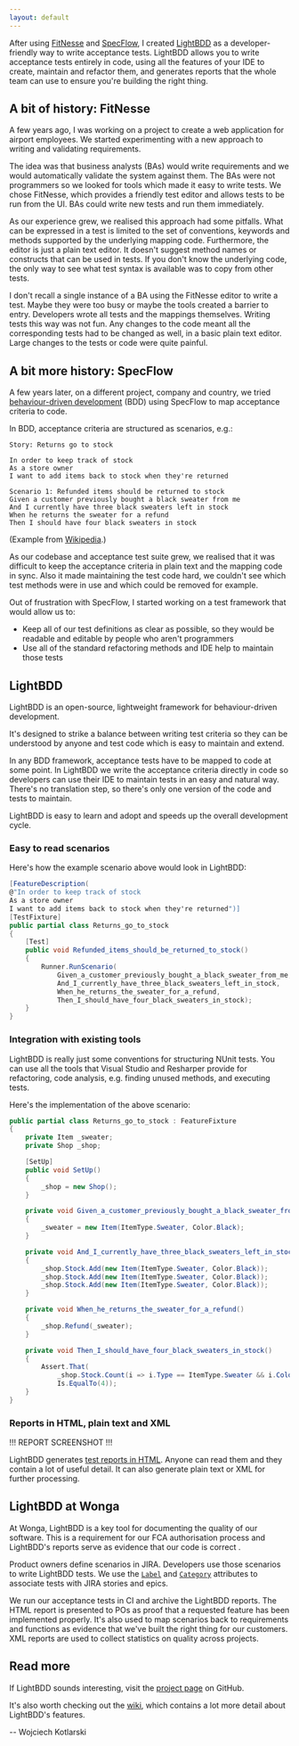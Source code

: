 ```yaml
---
layout: default
---
```


After using [FitNesse](http://fitnesse.org/) and [SpecFlow](http://www.specflow.org), I created [LightBDD](https://github.com/Suremaker/LightBDD) as a developer-friendly way to write acceptance tests. LightBDD allows you to write acceptance tests entirely in code, using all the features of your IDE to create, maintain and refactor them, and generates reports that the whole team can use to ensure you're building the right thing.

## A bit of history: FitNesse

A few years ago, I was working on a project to create a web application for airport employees. We started experimenting with a new approach to writing and validating requirements.

The idea was that business analysts (BAs) would write requirements and we would automatically validate the system against them. The BAs were not programmers so we looked for tools which made it easy to write tests. We chose FitNesse, which provides a friendly test editor and  allows tests to be run from the UI. BAs could write new tests and run them immediately.

As our experience grew, we realised this approach had some pitfalls. What can be expressed in a test is limited to the set of conventions, keywords and methods supported by the underlying mapping code. Furthermore, the editor is just a plain text editor. It doesn't suggest method names or constructs that can be used in tests. If you don't know the underlying code, the only way to see what test syntax is available was to copy from other tests.

I don't recall a single instance of a BA using the FitNesse editor to write a test. Maybe they were too busy or maybe the tools created a barrier to entry. Developers wrote all tests and the mappings themselves. Writing tests this way was not fun. Any changes to the code meant all the corresponding tests had to be changed as well, in a basic plain text editor. Large changes to the tests or code were quite painful.

## A bit more history: SpecFlow

A few years later, on a different project, company and country, we tried [behaviour-driven development](http://dannorth.net/introducing-bdd/) (BDD) using SpecFlow to map acceptance criteria to code.

In BDD, acceptance criteria are structured as scenarios, e.g.:

```gherkin
Story: Returns go to stock

In order to keep track of stock
As a store owner
I want to add items back to stock when they're returned

Scenario 1: Refunded items should be returned to stock
Given a customer previously bought a black sweater from me
And I currently have three black sweaters left in stock
When he returns the sweater for a refund
Then I should have four black sweaters in stock
```

(Example from [Wikipedia](http://en.wikipedia.org/wiki/Behavior-driven_development).)

As our codebase and acceptance test suite grew, we realised that it was difficult to keep the acceptance criteria in plain text and the mapping code in sync. Also it made maintaining the test code hard, we couldn't see which test methods were in use and which could be removed for example.

Out of frustration with SpecFlow, I started working on a test framework that would allow us to:

- Keep all of our test definitions as clear as possible, so they would be readable and editable by people who aren't programmers
- Use all of the standard refactoring methods and IDE help to maintain those tests

## LightBDD

LightBDD is an open-source, lightweight framework for behaviour-driven development.

It's designed to strike a balance between writing test criteria so they can be understood by anyone and test code which is easy to maintain and extend.

In any BDD framework, acceptance tests have to be mapped to code at some point. In LightBDD we write the acceptance criteria directly in code so developers can use their IDE to maintain tests in an easy and natural way. There's no translation step, so there's only one version of the code and tests to maintain.

LightBDD is easy to learn and adopt and speeds up the overall development cycle.

### Easy to read scenarios

Here's how the example scenario above would look in LightBDD:

```csharp
[FeatureDescription(
@"In order to keep track of stock
As a store owner
I want to add items back to stock when they're returned")]
[TestFixture]
public partial class Returns_go_to_stock
{
    [Test]
    public void Refunded_items_should_be_returned_to_stock()
    {
        Runner.RunScenario(
            Given_a_customer_previously_bought_a_black_sweater_from_me,
            And_I_currently_have_three_black_sweaters_left_in_stock,
            When_he_returns_the_sweater_for_a_refund,
            Then_I_should_have_four_black_sweaters_in_stock);
    }
}
```

### Integration with existing tools

LightBDD is really just some conventions for structuring NUnit tests. You can use all the tools that Visual Studio and Resharper provide for refactoring, code analysis, e.g. finding unused methods, and executing tests.

Here's the implementation of the above scenario:

```csharp
public partial class Returns_go_to_stock : FeatureFixture
{
    private Item _sweater;
    private Shop _shop;

    [SetUp]
    public void SetUp()
    {
        _shop = new Shop();
    }

    private void Given_a_customer_previously_bought_a_black_sweater_from_me()
    {
        _sweater = new Item(ItemType.Sweater, Color.Black);
    }

    private void And_I_currently_have_three_black_sweaters_left_in_stock()
    {
        _shop.Stock.Add(new Item(ItemType.Sweater, Color.Black));
        _shop.Stock.Add(new Item(ItemType.Sweater, Color.Black));
        _shop.Stock.Add(new Item(ItemType.Sweater, Color.Black));
    }

    private void When_he_returns_the_sweater_for_a_refund()
    {
        _shop.Refund(_sweater);
    }

    private void Then_I_should_have_four_black_sweaters_in_stock()
    {
        Assert.That(
            _shop.Stock.Count(i => i.Type == ItemType.Sweater && i.Color == Color.Black),
            Is.EqualTo(4));
    }
}
```

### Reports in HTML, plain text and XML

!!! REPORT SCREENSHOT !!!

LightBDD generates [test reports in HTML](http://htmlpreview.github.io/?https://github.com/Suremaker/LightBDD/blob/master/ExampleSummaryFiles/FeaturesSummary.html). Anyone can read them and they contain a lot of useful detail. It can also generate plain text or XML for further processing.

## LightBDD at Wonga

At Wonga, LightBDD is a key tool for documenting the quality of our software. This is a requirement for our FCA authorisation process and LightBDD's reports serve as evidence that our code is correct    .

Product owners define scenarios in JIRA. Developers use those scenarios to write LightBDD tests. We use the [`Label`](https://github.com/Suremaker/LightBDD/wiki/02-Tests-Structure-and-Conventions) and [`Category`](https://github.com/Suremaker/LightBDD/wiki/02-Tests-Structure-and-Conventions) attributes to associate tests with JIRA stories and epics.

We run our acceptance tests in CI and archive the LightBDD reports. The HTML report is presented to POs as proof that a requested feature has been implemented properly. It's also used to map scenarios back to requirements and functions as evidence that we've built the right thing for our customers. XML reports are used to collect statistics on quality across projects.

## Read more

If LightBDD sounds interesting, visit the [project page](https://github.com/Suremaker/LightBDD) on GitHub.

It's also worth checking out the [wiki](https://github.com/Suremaker/LightBDD/wiki), which contains a lot more detail about LightBDD's features.

-- Wojciech Kotlarski

